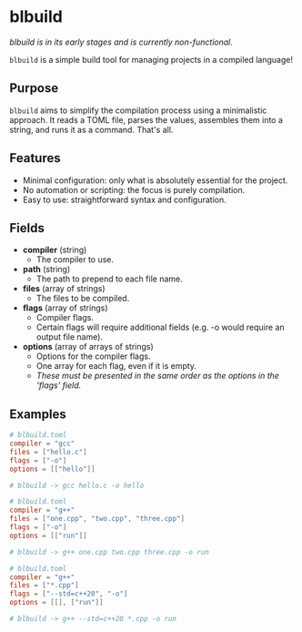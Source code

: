 # blbuild

*blbuild is in its early stages and is currently non-functional.*

`blbuild` is a simple build tool for managing projects in a compiled language!

## Purpose

`blbuild` aims to simplify the compilation process using a minimalistic approach. It reads a TOML file, parses the values, assembles them into a string, and runs it as a command. That's all. 

## Features
 - Minimal configuration: only what is absolutely essential for the project.
 - No automation or scripting: the focus is purely compilation.
 - Easy to use: straightforward syntax and configuration. 


## Fields

 - **compiler** (string)
     - The compiler to use.
 - **path** (string)
     - The path to prepend to each file name.
 - **files** (array of strings)
     - The files to be compiled.
 - **flags** (array of strings)
     - Compiler flags. 
     - Certain flags will require additional fields (e.g. -o would require an output file name).
 - **options** (array of arrays of strings)
     - Options for the compiler flags. 
     - One array for each flag, even if it is empty. 
     - *These must be presented in the same order as the options in the 'flags' field.*

## Examples

```toml
# blbuild.toml
compiler = "gcc"
files = ["hello.c"]
flags = ["-o"]
options = [["hello"]]

# blbuild -> gcc hello.c -o hello
```

```toml
# blbuild.toml
compiler = "g++"
files = ["one.cpp", "two.cpp", "three.cpp"]
flags = ["-o"]
options = [["run"]]

# blbuild -> g++ one.cpp two.cpp three.cpp -o run
```

```toml
# blbuild.toml
compiler = "g++"
files = ["*.cpp"]
flags = ["--std=c++20", "-o"]
options = [[], ["run"]]

# blbuild -> g++ --std=c++20 *.cpp -o run
```